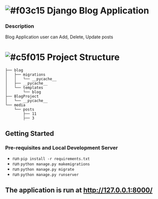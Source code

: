 # ![#f03c15](https://via.placeholder.com/15/f03c15/000000?text=+) Django Blog Application 

### Description
Blog Application user can Add, Delete, Update posts

# ![#c5f015](https://via.placeholder.com/15/c5f015/000000?text=+) Project Structure

```
├── blog
│   ├── migrations
│   │   └── __pycache__
│   ├── __pycache__
│   └── templates
│       └── blog
├── BlogProject
│   └── __pycache__
└── media
    └── posts
        ├── 11
        ├── 3

```
## Getting Started
### Pre-requisites and Local Development Server
* run `` pip install -r requirements.txt `` 
* run `` python manage.py makemigrations `` 
* run `` python manage.py migrate `` 
* run `` python manage.py runserver ``

## The application is run at http://127.0.0.1:8000/
